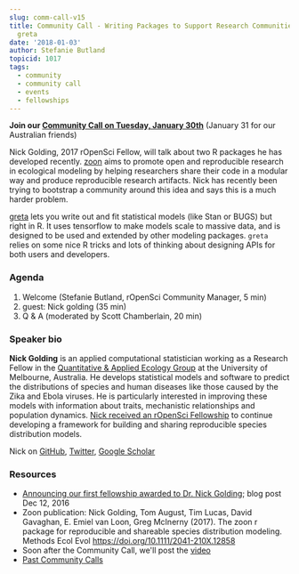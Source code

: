 ```yaml
---
slug: comm-call-v15
title: Community Call - Writing Packages to Support Research Communities - zoon &
  greta
date: '2018-01-03'
author: Stefanie Butland
topicid: 1017
tags:
  - community
  - community call
  - events
  - fellowships
---
```


**Join our [Community Call on Tuesday, January 30th](https://communitycalls.ropensci.org/)** (January 31 for our Australian friends)

Nick Golding, 2017 rOpenSci Fellow, will talk about two R packages he has developed recently. [zoon](https://github.com/zoonproject/zoon) aims to promote open and reproducible research in ecological modeling by helping researchers share their code in a modular way and produce reproducible research artifacts. Nick has recently been trying to bootstrap a community around this idea and says this is a much harder problem.

[greta](https://github.com/goldingn/greta) lets you write out and fit statistical models (like Stan or BUGS) but right in R. It uses tensorflow to make models scale to massive data, and is designed to be used and extended by other modeling packages. `greta` relies on some nice R tricks and lots of thinking about designing APIs for both users and developers.

### Agenda

1. Welcome (Stefanie Butland, rOpenSci Community Manager, 5 min)
2. guest: Nick golding (35 min)
3. Q & A (moderated by Scott Chamberlain, 20 min)

### Speaker bio

**Nick Golding** is an applied computational statistician working as a Research Fellow in the [Quantitative & Applied Ecology Group](https://qaeco.com/) at the University of Melbourne, Australia. He develops statistical models and software to predict the distributions of species and human diseases like those caused by the Zika and Ebola viruses. He is particularly interested in improving these models with information about traits, mechanistic relationships and population dynamics. [Nick received an rOpenSci Fellowship](/blog/2016/12/12/ropensci-fellowship-zoon/) to continue developing a framework for building and sharing reproducible species distribution models.

Nick on [GitHub](https://github.com/goldingn), [Twitter](https://twitter.com/_nickgolding_), [Google Scholar](https://scholar.google.co.uk/citations?user=peoal7wAAAAJ&hl)

### Resources

- [Announcing our first fellowship awarded to Dr. Nick Golding](/blog/2016/12/12/ropensci-fellowship-zoon/); blog post Dec 12, 2016
- Zoon publication: Nick Golding, Tom August, Tim Lucas, David Gavaghan, E. Emiel van Loon, Greg McInerny (2017). The zoon r package for reproducible and shareable species distribution modeling. Methods Ecol Evol https://doi.org/10.1111/2041-210X.12858
- Soon after the Community Call, we'll post the [video](https://vimeo.com/channels/rocommunitycalls)
- [Past Community Calls](https://communitycalls.ropensci.org/)
